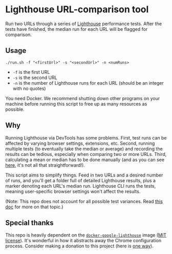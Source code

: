 # Lighthouse URL-comparison tool

Run two URLs through a series of [Lighthouse](https://github.com/GoogleChrome/lighthouse) performance tests. After the tests have finished, the median run for each URL will be flagged for comparison.

## Usage

```
./run.sh -f "<firstUrl>" -s "<secondUrl>" -n <numRuns>
```
- `-f` is the first URL
- `-s` is the second URL
- `-n` is the number of Lighthouse runs for each URL (should be an integer with no quotes)

You need Docker. We recommend shutting down other programs on your machine before running this script to free up as many resources as possible.

## Why

Running Lighthouse via DevTools has some problems. First, test runs can be affected by varying browser settings, extensions, etc. Second, running multiple tests (to eventually take the median or average) and recording the results can be tedious, especially when comparing two or more URLs. Third, calculating a mean or median has to be done manually (and as you can see [here](https://github.com/GoogleChrome/lighthouse/blob/c6e14d7c8629c17284c1f773dd6bc8bc61221a47/lighthouse-core/lib/median-run.js#L38-L47), it's not all that straightforward!).

This script aims to simplify things. Feed in two URLs and a desired number of runs, and you'll get a folder full of detailed Lighthouse results, plus a marker denoting each URL's median run. Lighthouse CLI runs the tests, meaning user-specific browser settings won't affect the results.

(Note: This repo does not account for all possible test variances. Read [this doc](https://github.com/GoogleChrome/lighthouse/blob/master/docs/variability.md) for more on that topic.)

## Special thanks

This repo is heavily dependent on the [`docker-google-lighthouse`](https://github.com/femtopixel/docker-google-lighthouse) image ([MIT license](https://github.com/femtopixel/docker-google-lighthouse/blob/master/LICENSE.md)). It's wonderful in how it abstracts away the Chrome configuration process. Consider making a donation to this project (here is [one way](https://www.patreon.com/jaymoulin)).